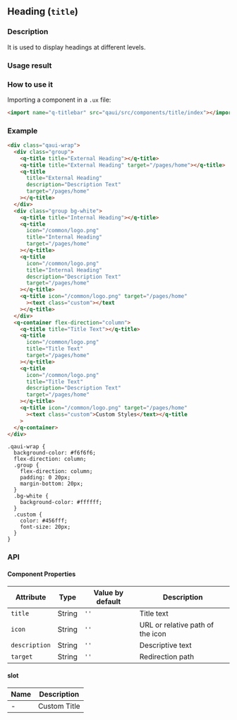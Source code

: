 ## Heading (`title`)

### Description

It is used to display headings at different levels.

### Usage result

<!-- div style="text-align: center;margin: 40px;"><img src="./assets/title.png" alt="Headings" style="width:300px" /></div -->

<preview url="https://wonderful-harsh-alvarezsaurus.glitch.me/preview/pages/title/"/>

### How to use it

Importing a component in a `.ux` file:

```html
<import name="q-titlebar" src="qaui/src/components/title/index"></import>
```

### Example

```html
<div class="qaui-wrap">
  <div class="group">
    <q-title title="External Heading"></q-title>
    <q-title title="External Heading" target="/pages/home"></q-title>
    <q-title
      title="External Heading"
      description="Description Text"
      target="/pages/home"
    ></q-title>
  </div>
  <div class="group bg-white">
    <q-title title="Internal Heading"></q-title>
    <q-title
      icon="/common/logo.png"
      title="Internal Heading"
      target="/pages/home"
    ></q-title>
    <q-title
      icon="/common/logo.png"
      title="Internal Heading"
      description="Description Text"
      target="/pages/home"
    ></q-title>
    <q-title icon="/common/logo.png" target="/pages/home"
      ><text class="custom"></text
    ></q-title>
  </div>
  <q-container flex-direction="column">
    <q-title title="Title Text"></q-title>
    <q-title
      icon="/common/logo.png"
      title="Title Text"
      target="/pages/home"
    ></q-title>
    <q-title
      icon="/common/logo.png"
      title="Title Text"
      description="Description Text"
      target="/pages/home"
    ></q-title>
    <q-title icon="/common/logo.png" target="/pages/home"
      ><text class="custom">Custom Styles</text></q-title
    >
  </q-container>
</div>
```

```less
.qaui-wrap {
  background-color: #f6f6f6;
  flex-direction: column;
  .group {
    flex-direction: column;
    padding: 0 20px;
    margin-bottom: 20px;
  }
  .bg-white {
    background-color: #ffffff;
  }
  .custom {
    color: #456fff;
    font-size: 20px;
  }
}
```

### API

#### Component Properties

| Attribute     | Type   | Value by default | Description                      |
| ------------- | ------ | ---------------- | -------------------------------- |
| `title`       | String | `''`             | Title text                       |
| `icon`        | String | `''`             | URL or relative path of the icon |
| `description` | String | `''`             | Descriptive text                 |
| `target`      | String | `''`             | Redirection path                 |

#### slot

| Name | Description  |
| ---- | ------------ |
| -    | Custom Title |
